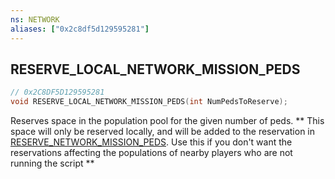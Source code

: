 ```yaml
---
ns: NETWORK
aliases: ["0x2c8df5d129595281"]
---
```

## RESERVE_LOCAL_NETWORK_MISSION_PEDS

```c
// 0x2C8DF5D129595281
void RESERVE_LOCAL_NETWORK_MISSION_PEDS(int NumPedsToReserve);
```

Reserves space in the population pool for the given number of peds. ** This space will only be reserved locally, and will be added to the reservation in [RESERVE_NETWORK_MISSION_PEDS](#_0xB60FEBA45333D36F). Use this if you don't want the reservations affecting the populations of nearby players who are not running the script **

